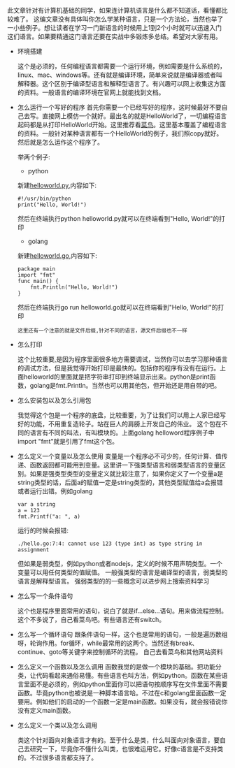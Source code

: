 
此文章针对有计算机基础的同学，如果连计算机语言是什么都不知道话，看懂都比较难了。
这编文章没有具体叫你怎么学某种语言，只是一个方法论，当然也举了一小些例子。想让读者在学习一门新语言的时候用上1到2个小时就可以迅速入门这们语言。如果要精通这门语言还要在实战中多锻炼多总结。希望对大家有用。

* 环境搭建

    这个是必须的，任何编程语言都需要一个运行环境，例如需要是什么系统的，linux、mac、windows等。还有就是编译环境，简单来说就是编译器或者叫解释器。这个区别于编译型语言和解释型语言了。有兴趣可以网上收集这方面的资料。一般语言的编译环境在官网上就能找到文档。

* 怎么运行一个写好的程序
    首先你需要一个已经写好的程序，这时候最好不要自己去写。直接网上模仿一个就好。最出名的就是HelloWorld了，一切编程语言起码都是从打印HelloWorld开始。这里推荐看[菜鸟](https://www.runoob.com/)。这里基本覆盖了编程语言的资料。一般针对某种语言都有一个HelloWorld的例子，我们照copy就好。
    然后就是怎么运作这个程序了。

    举两个例子:
    * python

    新建[helloworld.py](https://www.runoob.com/python/python-tutorial.html),内容如下:
    ```
    #!/usr/bin/python
    print("Hello, World!")
    ```
    然后在终端执行python helloworld.py就可以在终端看到"Hello, World!"的打印
    
    * golang

    新建[helloworld.go](https://www.runoob.com/go/go-tutorial.html),内容如下:

    ```
    package main
    import "fmt"
    func main() {
        fmt.Println("Hello, World!")
    }
    ```
    然后在终端执行go run helloworld.go就可以在终端看到"Hello, World!"的打印
    
    `这里还有一个注意的就是文件后缀,针对不同的语言，源文件后缀也不一样`

* 怎么打印

    这个比较重要,是因为程序里面很多地方需要调试，当然你可以去学习那种语言的调试方法，但是我觉得开始打印是最快的。包括你的程序有没有在运行。上面helloworld的里面就是把字符串打印到终端显示出来。python是print函数，golang是fmt.Println。当然也可以用其他包，但开始还是用自带的吧。

* 怎么安装包以及怎么引用包

    我觉得这个包是一个程序的底盘，比较重要，为了让我们可以用上人家已经写好的功能，不用重复造轮子。站在巨人的肩膀上开发自己的伟业。
    这个包在不同的语言有不同的叫法，有叫模块的。上面golang helloword程序例子中
    import "fmt"就是引用了fmt这个包。

* 怎么定义一个变量以及怎么使用
    变量是一个程序必不可少的，任何计算、值传递、函数返回都可能用到变量。这里讲一下强类型语言和弱类型语言的变量区别。如果是强类型类型的变量定义就比较注意了，如果你定义了一个变量a是string类型的话，后面a的赋值一定是string类型的，其他类型赋值给a会报错或者运行出错。例如golang
    ```
    var a string
    a = 123
    fmt.Printf("a: ", a)
    ```
    运行的时候会报错:
    ```
    ./hello.go:7:4: cannot use 123 (type int) as type string in assignment
    ```
    但如果是弱类型，例如python或者nodejs，定义的时候不用声明类型。一个变量可以用任何类型的值赋值。
    一般强类型的语言是编译型的语言，弱类型的语言是解释型语言。
    强弱类型的的一些概念可以进步网上搜索资料学习


* 怎么写一个条件语句

    这个也是程序里面常用的语句，说白了就是if...else...语句。用来做流程控制。
    这个不多说了，自己看菜鸟吧。有些语言还有switch。

* 怎么写一个循环语句
    跟条件语句一样，这个也是常用的语句，一般是遍历数组呀，轮询作用。for循环，while最常用的这两个。当然还有break、continue、goto等关键字来控制循环的流程。
    自己去看菜鸟和其他网站资料


* 怎么定义一个函数以及怎么调用
    函数我觉的是做一个模块的基础。把功能分类，让代码看起来通俗易懂。有些语言也叫方法，例如python。函数在某些语言里面不是必须的，例如python里面你可以把语句按顺序写在文件里面不需要函数。毕竟python也被说是一种脚本语言哈。不过在c和golang里面函数一定要用。例如他们的启动的一个函数一定是main函数。如果没有，就会报错说你没有定义main函数。


* 怎么定义一个类以及怎么调用

    类这个针对面向对象语言才有的。至于什么是类，什么叫面向对象语言，要自己去研究一下，毕竟你不懂什么叫类，也很难运用它。好像c语言是不支持类的。不过很多语言都支持了。






